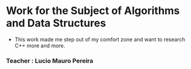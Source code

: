 # Work for the Subject of Algorithms and Data Structures

* This work made me step out of my comfort zone and want to research C++ more and more.

### Teacher : Lucio Mauro Pereira
